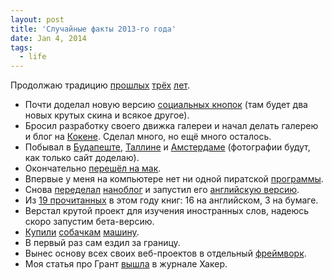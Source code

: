 ```yaml
---
layout: post
title: 'Случайные факты 2013-го года'
date: Jan 4, 2014
tags:
  - life
---
```


Продолжаю традицию [прошлых](http://birdwatcher.ru/blog/5547/) [трёх](http://birdwatcher.ru/blog/5292/) [лет](http://birdwatcher.ru/blog/4922/).

- Почти доделал новую версию [социальных кнопок](http://sapegin.github.io/social-likes/ru/) (там будет два новых крутых скина и всякое другое).
- Бросил разработку своего движка галереи и начал делать галерею и блог на [Кокене](http://koken.me/). Сделал много, но ещё много осталось.
- Побывал в [Будапеште](http://birdwatcher.ru/pages/budapest/), [Таллине](http://birdwatcher.ru/albums/tallinn-2013/) и [Амстердаме](http://birdwatcher.ru/albums/amsterdam-2013/) (фотографии будут, как только сайт доделаю).
- Окончательно [перешёл на мак](http://birdwatcher.ru/blog/5749).
- Впервые у меня на компьютере нет ни одной пиратской [программы](https://github.com/sapegin/dotfiles/wiki/OS-X-Apps).
- Снова [переделал](http://nano.sapegin.ru/all/docpad) [наноблог](http://nano.sapegin.ru/) и запустил его [английскую версию](http://blog.sapegin.me/).
- Из [19 прочитанных](http://bibla.ru/sapegin/read/) в этом году книг: 16 на английском, 3 на бумаге.
- Верстал крутой проект для изучения иностранных слов, надеюсь скоро запустим бета-версию.
- [Купили](http://instagram.com/p/XfJnVJQhs2/) [собачкам](http://instagram.com/p/aWMjJqQhtN/) [машину](http://instagram.com/p/hDMtXkhtvT/).
- В первый раз сам ездил за границу.
- Вынес основу всех своих веб-проектов в отдельный [фреймворк](https://github.com/sapegin/tamia).
- Моя статья про Грант [вышла](http://instagram.com/p/bvOkKHQhrn/) в журнале Хакер.
